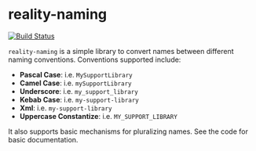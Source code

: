 # reality-naming

[![Build Status](https://api.travis-ci.com/realityforge/reality-naming.svg?branch=master)](http://travis-ci.com/realityforge/reality-naming)

`reality-naming` is a simple library to convert names between different naming conventions.
Conventions supported include:

* **Pascal Case**: i.e. `MySupportLibrary`
* **Camel Case**: i.e. `mySupportLibrary`
* **Underscore**: i.e. `my_support_library`
* **Kebab Case**: i.e. `my-support-library`
* **Xml**: i.e. `my-support-library`
* **Uppercase Constantize**: i.e. `MY_SUPPORT_LIBRARY`

It also supports basic mechanisms for pluralizing names. See the code for basic documentation.
